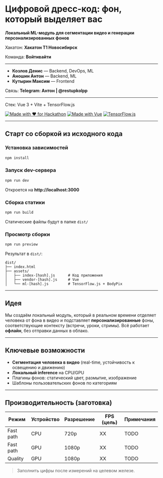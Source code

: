 # Цифровой дресс-код: фон, который выделяет вас
**Локальный ML-модуль для сегментации видео и генерации персонализированных фонов**

Хакатон: **Хакатон Т1 Новосибирск**

Команда: **Войтивайти**

___

- **Козлов Денис** — Backend, DevOps, ML
- **Аношин Антон** — Backend, ML
- **Кутырин Максим** — Frontend

Связь: **Telegram: Антон | @restupkolpp**

---

Стек: Vue 3 + Vite + TensorFlow.js

[![Made with ❤️ for Hackathon](https://img.shields.io/badge/Made%20for-Hackathon-ff69b4.svg)]()
[![Made with Vue](https://img.shields.io/badge/Made%20with-Vue.js-42b883)](https://vuejs.org/)
[![TensorFlow.js](https://img.shields.io/badge/TensorFlow.js-ML-orange)](https://www.tensorflow.org/js)

---

## Старт со сборкой из исходного кода

### Установка зависимостей

```bash
npm install
```

### Запуск dev-сервера

```bash
npm run dev
```

Откроется на **http://localhost:3000**

### Сборка статики

```bash
npm run build
```

Статические файлы будут в папке `dist/`

### Просмотр сборки

```bash
npm run preview
```

Результат в `dist/`:
```
dist/
├── index.html
├── assets/
│   ├── index-[hash].js      # Код приложения
│   ├── vendor-[hash].js     # Vue
│   └── ml-[hash].js         # TensorFlow.js + BodyPix
```

---

## Идея
Мы создаём локальный модуль, который в реальном времени отделяет человека от фона в видео и подставляет **персонализированные** фоны, соответствующие контексту (встречи, уроки, стримы). Всё работает **офлайн**, без отправки данных в облако.

---

## Ключевые возможности
- **Сегментация человека в видео** (real-time, устойчивость к освещению и движению)
- **Локальный inference** на CPU/GPU
- Плагины фонов: статический цвет, размытие, изображение
- Шаблоны пользовательских фонов по категориям

___
## Производительность (заготовка)
| Режим                 | Устройство | Разрешение | FPS (цель) | Примечания |
|-----------------------|------------|------------|------------|------------|
| Fast path        | CPU        | 720p       | XX         | TODO       |
| Fast path        | GPU        | 1080p      | XX         | TODO       |
| Quality          | GPU        | 1080p      | XX         | TODO       |

> Заполнить цифры после измерений на целевом железе.

